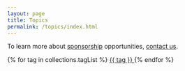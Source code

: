 ```yaml
---
layout: page
title: Topics
permalink: /topics/index.html
---
```

To learn more about [sponsorship](/sponsorship/) opportunities, [contact us](mailto:newsletter@fudge.org?SUBJECT=Sponsorship+of+Fudge+Sunday+Newsletter).

<div class="my-s-m cluster">
{% for tag in collections.tagList %}
<a href="/topics/{{ tag }}" class="button">
{{ tag }}
</a>
{% endfor %}
</div>